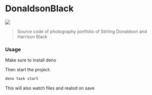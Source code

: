 
# DonaldsonBlack

![](https://skillicons.dev/icons?i=deno,ts,tailwind,neovim,ps,pr)

> Source code of photography portfolio of Stirling Donaldson and Harrison Black

### Usage
Make sure to install deno

Then start the project:

```bash
deno task start

```

This will also watch files and realod on save
